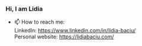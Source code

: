 ### Hi, I am Lidia

- 📫 How to reach me: <br>
  LinkedIn: https://www.linkedin.com/in/lidia-baciu/ <br>
  Personal website: https://lidiabaciu.com/ 
  
